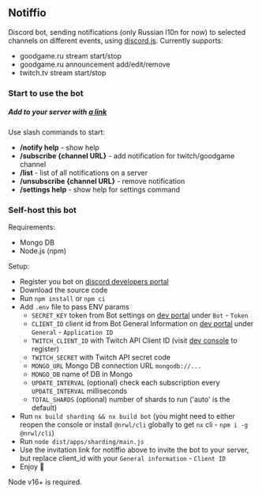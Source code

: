 ## Notiffio

Discord bot, sending notifications (only Russian l10n for now) to selected channels on different events, using [discord.js](https://github.com/discordjs). Currently supports:
- goodgame.ru stream start/stop
- goodgame.ru announcement add/edit/remove
- twitch.tv stream start/stop

### Start to use the bot

##### Add to your server with [a link](https://discordapp.com/oauth2/authorize?&client_id=552560239304507403&scope=bot&permissions=256064)

Use slash commands to start:
- **/notify help** - show help
- **/subscribe {channel URL}** - add notification for twitch/goodgame channel
- **/list** - list of all notifications on a server
- **/unsubscribe {channel URL}** - remove notification
- **/settings help** - show help for settings command

### Self-host this bot
Requirements:
- Mongo DB
- Node.js (npm)

Setup:
- Register you bot on [discord developers portal](https://discordapp.com/developers/applications)
- Download the source code
- Run `npm install` or `npm ci`
- Add `.env` file to pass ENV params 
  + `SECRET_KEY` token from Bot settings on [dev portal](https://discord.com/developers/applications) under `Bot` - `Token`
  + `CLIENT_ID` client id from Bot General Information on [dev portal](https://discord.com/developers/applications) under `General` - `Application ID`
  + `TWITCH_CLIENT_ID` with Twitch API Client ID (visit [dev console](https://dev.twitch.tv/console/apps/create) to register)
  + `TWITCH_SECRET` with Twitch API secret code
  + `MONGO_URL` Mongo DB connection URL `mongodb://...`
  + `MONGO_DB` name of DB in Mongo
  + `UPDATE_INTERVAL` (optional) check each subscription every `UPDATE_INTERVAL` milliseconds
  + `TOTAL_SHARDS` (optional) number of shards to run ('auto' is the default)
- Run `nx build sharding && nx build bot` (you might need to either reopen the console or install `@nrwl/cli` globally to get `nx` cli - `npm i -g @nrwl/cli`)
- Run `node dist/apps/sharding/main.js`
- Use the invitation link for notiffio above to invite the bot to your server, but replace client_id with your `General information` - `Client ID`
- Enjoy 🤖

Node v16+ is required.
